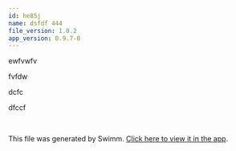 ```yaml
---
id: he85j
name: dsfdf 444
file_version: 1.0.2
app_version: 0.9.7-0
---
```


ewfvwfv

fvfdw

dcfc

dfccf

<br/>

This file was generated by Swimm. [Click here to view it in the app](http://localhost:5000/repos/Z2l0aHViJTNBJTNBc3Rva2Utd2VhdGhlciUzQSUzQUFkZGllQ29oZW4=/docs/he85j).